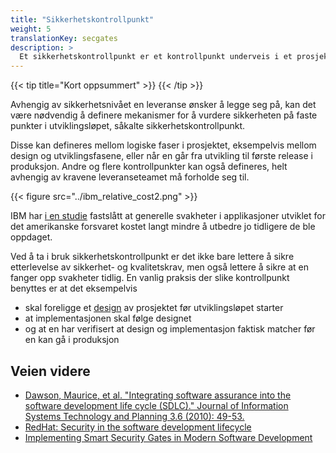 ```yaml
---
title: "Sikkerhetskontrollpunkt"
weight: 5
translationKey: secgates
description: >
  Et sikkerhetskontrollpunkt er et kontrollpunkt underveis i et prosjekt der en setter krav som må oppfylles før en går videre. 
---
```


{{< tip title="Kort oppsummert" >}}
{{< /tip >}}

Avhengig av sikkerhetsnivået en leveranse ønsker å legge seg på, kan det være nødvendig å definere mekanismer for å vurdere sikkerheten på faste punkter i utviklingsløpet, såkalte sikkerhetskontrollpunkt. 

Disse kan defineres mellom logiske faser i prosjektet, eksempelvis mellom design og utviklingsfasene, eller når en går fra utvikling til første release i produksjon. Andre og flere kontrollpunkter kan også defineres, helt avhengig av kravene leveranseteamet må forholde seg til. 

{{< figure src="../ibm_relative_cost2.png" >}}

IBM har [i en studie](https://www.researchgate.net/figure/IBM-System-Science-Institute-Relative-Cost-of-Fixing-Defects_fig1_255965523) fastslått at generelle svakheter i applikasjoner utviklet for det amerikanske forsvaret kostet langt mindre å utbedre jo tidligere de ble oppdaget. 

Ved å ta i bruk sikkerhetskontrollpunkt er det ikke bare lettere å sikre etterlevelse av sikkerhet- og kvalitetskrav, men også lettere å sikre at en fanger opp svakheter tidlig. En vanlig praksis der slike kontrollpunkt benyttes er at det eksempelvis 
* skal foreligge et [design](designe/systemskisser) av prosjektet før utviklingsløpet starter
* at implementasjonen skal følge designet
* og at en har verifisert at design og implementasjon faktisk matcher før en kan gå i produksjon


## Veien videre
* [Dawson, Maurice, et al. "Integrating software assurance into the software development life cycle (SDLC)." Journal of Information Systems Technology and Planning 3.6 (2010): 49-53.](https://d1wqtxts1xzle7.cloudfront.net/43105461/fulltext_stamped-libre.pdf?1456510133=&response-content-disposition=inline%3B+filename%3DIntegrating_Software_Assurance_into_the.pdf&Expires=1719440984&Signature=eH8UCTexOuHmFfCL~FAtaw4tuESm5nRoKrrlOAt~UqP2Od6V7lis-gvCNcmZtLIJYpAQ1LaznsUPbUDIk39imYfEqHeqk9JpODsYN5T4aF32VM6-RhkhIBYRDHLQ5VN72v7~tnsTzsEg6dR-iHjCNAVGD296zsXmyEaOUv3lzNMihjxUNwxziirGJHNm8b3Nw4yLQzydjkqZ192rplx45I61vtwP7WZBR~JzJVVL-tZ9-HBbJdeujgvibekFspH5DttxpvV9kR2vmn7Z5OkUWQWAyuOGl~ORwpF5x96mrD5SE3Of2ftgSDT4iscXa-R3ej4gPeAgnSnGAAiAp4BcLA__&Key-Pair-Id=APKAJLOHF5GGSLRBV4ZA)
* [RedHat: Security in the software development lifecycle](https://www.redhat.com/en/topics/security/software-development-lifecycle-security)
* [Implementing Smart Security Gates in Modern Software Development](https://blog.secodis.com/2023/11/24/how-security-gates-can-work-efficiently-even-with-devops/)